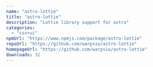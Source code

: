 ```yaml
---
name: "astro-lottie"
title: "astro-lottie"
description: "Lottie library support for astro"
categories:
  - "css+ui"
npmUrl: "https://www.npmjs.com/package/astro-lottie"
repoUrl: "https://github.com/warpsio/astro-lottie"
homepageUrl: "https://github.com/warpsio/astro-lottie"
downloads: 32
---
```

